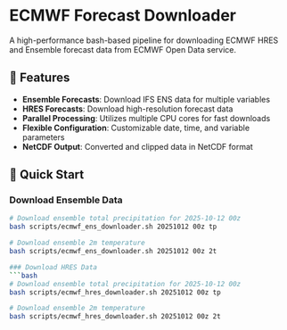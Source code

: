 # ECMWF Forecast Downloader

A high-performance bash-based pipeline for downloading ECMWF HRES and Ensemble forecast data from ECMWF Open Data service.

## 🌟 Features

- **Ensemble Forecasts**: Download IFS ENS data for multiple variables
- **HRES Forecasts**: Download high-resolution forecast data  
- **Parallel Processing**: Utilizes multiple CPU cores for fast downloads
- **Flexible Configuration**: Customizable date, time, and variable parameters
- **NetCDF Output**: Converted and clipped data in NetCDF format

## 🚀 Quick Start

### Download Ensemble Data
```bash
# Download ensemble total precipitation for 2025-10-12 00z
bash scripts/ecmwf_ens_downloader.sh 20251012 00z tp

# Download ensemble 2m temperature
bash scripts/ecmwf_ens_downloader.sh 20251012 00z 2t

### Download HRES Data
```bash
# Download ensemble total precipitation for 2025-10-12 00z
bash scripts/ecmwf_hres_downloader.sh 20251012 00z tp

# Download ensemble 2m temperature
bash scripts/ecmwf_hres_downloader.sh 20251012 00z 2t
